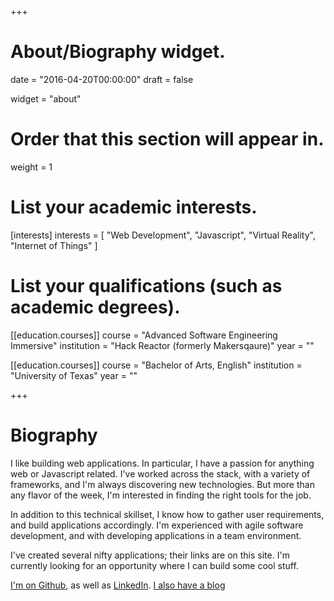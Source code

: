 +++
# About/Biography widget.

date = "2016-04-20T00:00:00"
draft = false

widget = "about"

# Order that this section will appear in.
weight = 1

# List your academic interests.
[interests]
  interests = [
    "Web Development",
    "Javascript",
    "Virtual Reality",
    "Internet of Things"
  ]

# List your qualifications (such as academic degrees).
[[education.courses]]
  course = "Advanced Software Engineering Immersive"
  institution = "Hack Reactor (formerly Makersqaure)"
  year = ""

[[education.courses]]
  course = "Bachelor of Arts, English"
  institution = "University of Texas"
  year = ""
 
+++

# Biography

I like building web applications. In particular, I have a passion for anything web or Javascript related. I've worked across the stack, with a variety of frameworks, and I'm always discovering new technologies. But more than any flavor of the week, I'm interested in finding the right tools for the job. 

In addition to this technical skillset, I know how to gather user requirements, and build applications accordingly. I'm experienced with agile software development, and with developing applications in a team environment.  

I've created several nifty applications; their links are on this site. I'm currently looking for an opportunity where I can build some cool stuff.

[I'm on Github](http://www.github.com/sdbedi), as well as [LinkedIn](http://www.linkedin.com/in/sheelbedi). [I also have a blog](http://www.medium.com/@sheelbedi)
